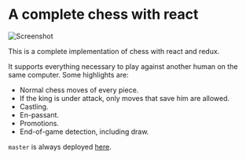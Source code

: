 A complete chess with react
=======================

![Screenshot](/../screenshots/screenshot1.png?raw=true "Screenshot")

This is a complete implementation of chess with react and redux.

It supports everything necessary to play against another human on the same computer. Some highlights are:

- Normal chess moves of every piece.
- If the king is under attack, only moves that save him are allowed.
- Castling.
- En-passant.
- Promotions.
- End-of-game detection, including draw.

`master` is always deployed [here](https://flo-l.github.io/react-chess).
